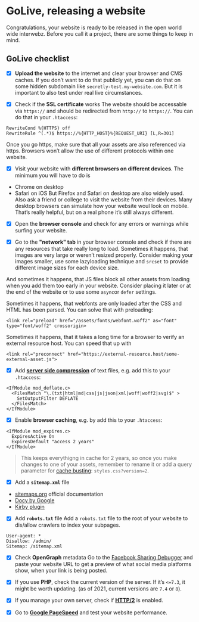 # GoLive, releasing a website

Congratulations, your website is ready to be released in the open world wide interwebz. Before you call it a project, there are some things to keep in mind.

## GoLive checklist

- [x] **Upload the website** to the internet and clear your browser and CMS caches. If you don’t want to do that publicly yet, you can do that on some hidden subdomain like `secretly-test.my-website.com`. But it is important to also test under real live circumstances.

- [x] Check if the **SSL certificate** works
The website should be accessable via `https://` and should be redirected from `http://` to `https://`.
You can do that in your `.htaccess`:
```
RewriteCond %{HTTPS} off
RewriteRule ^(.*)$ https://%{HTTP_HOST}%{REQUEST_URI} [L,R=301]
```
Once you go https, make sure that all your assets are also referenced via https. Browsers won’t allow the use of different protocols within one website.

- [x] Visit your website with **different browsers on different devices**. The minimum you will have to do is
- Chrome on desktop
- Safari on iOS
But Firefox and Safari on desktop are also widely used. Also ask a friend or college to visit the website from their devices.
Many desktop browsers can simulate how your website woul look on mobile. That’s really helpful, but on a real phone it’s still always different.

- [x] Open the **browser console** and check for any errors or warnings while surfing your website.

- [x] Go to the **"network" tab** in your browser console and check if there are any resources that take really long to load.
Sometimes it happens, that images are very large or weren’t resized properly. Consider making your images smaller, use some lazyloading technique and `srcset` to provide different image sizes for each device size.

And sometimes it happens, that JS files block all other assets from loading when you add them too early in your website. Consider placing it later or at the end of the website or to use some `async`or `defer` settings.

Sometimes it happens, that webfonts are only loaded after the CSS and HTML has been parsed. You can solve that with preloading:
```
<link rel="preload" href="/assets/fonts/webfont.woff2" as="font" type="font/woff2" crossorigin>
```

Sometimes it happens, that it takes a long time for a browser to verify an external resource host. You can speed that up with
```
<link rel="preconnect" href="https://external-resource.host/some-external-asset.js">
```

- [x] Add **[server side compression](https://kinsta.com/de/blog/gzip-komprimierung-aktivieren/)** of text files, e.g. add this to your `.htaccess`:
```
<IfModule mod_deflate.c>
  <FilesMatch "\.(txt|html|md|css|js|json|xml|woff|woff2|svg)$" >
    SetOutputFilter DEFLATE
  </FilesMatch>
</IfModule>
```

- [x] Enable **browser caching**, e.g. by add this to your `.htaccess`:
```
<IfModule mod_expires.c>
  ExpiresActive On
  ExpiresDefault "access 2 years"
</IfModule>
```
> This keeps everythigng in cache for 2 years, so once you make changes to one of your assets, remember to rename it or add a query parameter for [cache busting](https://css-tricks.com/strategies-for-cache-busting-css/): `styles.css?version=2`.

- [x] Add a **`sitemap.xml`** file
- [sitemaps.org](https://www.sitemaps.org/protocol.html) official documentation
- [Docy by Google](https://developers.google.com/search/docs/advanced/sitemaps/build-sitemap?hl=de)
- [Kirby plugin](https://getkirby.com/plugins/kirbyzone/sitemapper)

- [x] Add **`robots.txt`** file
Add a `robots.txt` file to the root of your website to dis/allow crawlers to index your subpages.
```
User-agent: *
Disallow: /admin/
Sitemap: /sitemap.xml
```

- [x] Check **OpenGraph** metadata
Go to the [Facebook Sharing Debugger](https://developers.facebook.com/tools/debug/) and paste your website URL to get a preview of what social media platforms show, when your link is being posted.

- [x] If you use **PHP**, check the current version of the server. If it’s `<=7.3`, it might be worth updating. (as of 2021, current versions are `7.4` or `8`).

- [x] If you manage your own server, check if **[HTTP/2](https://tools.keycdn.com/http2-test)** is enabled.

- [x] Go to **[Google PageSpeed](https://developers.google.com/speed/pagespeed/insights)** and test your website performance.
